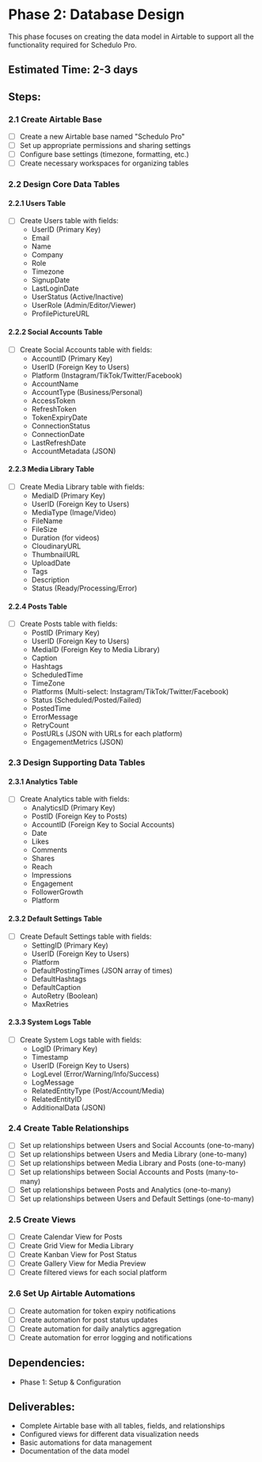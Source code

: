 # Phase 2: Database Design

This phase focuses on creating the data model in Airtable to support all the functionality required for Schedulo Pro.

## Estimated Time: 2-3 days

## Steps:

### 2.1 Create Airtable Base

- [ ] Create a new Airtable base named "Schedulo Pro"
- [ ] Set up appropriate permissions and sharing settings
- [ ] Configure base settings (timezone, formatting, etc.)
- [ ] Create necessary workspaces for organizing tables

### 2.2 Design Core Data Tables

#### 2.2.1 Users Table
- [ ] Create Users table with fields:
  - UserID (Primary Key)
  - Email
  - Name
  - Company
  - Role
  - Timezone
  - SignupDate
  - LastLoginDate
  - UserStatus (Active/Inactive)
  - UserRole (Admin/Editor/Viewer)
  - ProfilePictureURL

#### 2.2.2 Social Accounts Table
- [ ] Create Social Accounts table with fields:
  - AccountID (Primary Key)
  - UserID (Foreign Key to Users)
  - Platform (Instagram/TikTok/Twitter/Facebook)
  - AccountName
  - AccountType (Business/Personal)
  - AccessToken
  - RefreshToken
  - TokenExpiryDate
  - ConnectionStatus
  - ConnectionDate
  - LastRefreshDate
  - AccountMetadata (JSON)

#### 2.2.3 Media Library Table
- [ ] Create Media Library table with fields:
  - MediaID (Primary Key)
  - UserID (Foreign Key to Users)
  - MediaType (Image/Video)
  - FileName
  - FileSize
  - Duration (for videos)
  - CloudinaryURL
  - ThumbnailURL
  - UploadDate
  - Tags
  - Description
  - Status (Ready/Processing/Error)

#### 2.2.4 Posts Table
- [ ] Create Posts table with fields:
  - PostID (Primary Key)
  - UserID (Foreign Key to Users)
  - MediaID (Foreign Key to Media Library)
  - Caption
  - Hashtags
  - ScheduledTime
  - TimeZone
  - Platforms (Multi-select: Instagram/TikTok/Twitter/Facebook)
  - Status (Scheduled/Posted/Failed)
  - PostedTime
  - ErrorMessage
  - RetryCount
  - PostURLs (JSON with URLs for each platform)
  - EngagementMetrics (JSON)

### 2.3 Design Supporting Data Tables

#### 2.3.1 Analytics Table
- [ ] Create Analytics table with fields:
  - AnalyticsID (Primary Key)
  - PostID (Foreign Key to Posts)
  - AccountID (Foreign Key to Social Accounts)
  - Date
  - Likes
  - Comments
  - Shares
  - Reach
  - Impressions
  - Engagement
  - FollowerGrowth
  - Platform

#### 2.3.2 Default Settings Table
- [ ] Create Default Settings table with fields:
  - SettingID (Primary Key)
  - UserID (Foreign Key to Users)
  - Platform
  - DefaultPostingTimes (JSON array of times)
  - DefaultHashtags
  - DefaultCaption
  - AutoRetry (Boolean)
  - MaxRetries

#### 2.3.3 System Logs Table
- [ ] Create System Logs table with fields:
  - LogID (Primary Key)
  - Timestamp
  - UserID (Foreign Key to Users)
  - LogLevel (Error/Warning/Info/Success)
  - LogMessage
  - RelatedEntityType (Post/Account/Media)
  - RelatedEntityID
  - AdditionalData (JSON)

### 2.4 Create Table Relationships

- [ ] Set up relationships between Users and Social Accounts (one-to-many)
- [ ] Set up relationships between Users and Media Library (one-to-many)
- [ ] Set up relationships between Media Library and Posts (one-to-many)
- [ ] Set up relationships between Social Accounts and Posts (many-to-many)
- [ ] Set up relationships between Posts and Analytics (one-to-many)
- [ ] Set up relationships between Users and Default Settings (one-to-many)

### 2.5 Create Views

- [ ] Create Calendar View for Posts
- [ ] Create Grid View for Media Library
- [ ] Create Kanban View for Post Status
- [ ] Create Gallery View for Media Preview
- [ ] Create filtered views for each social platform

### 2.6 Set Up Airtable Automations

- [ ] Create automation for token expiry notifications
- [ ] Create automation for post status updates
- [ ] Create automation for daily analytics aggregation
- [ ] Create automation for error logging and notifications

## Dependencies:
- Phase 1: Setup & Configuration

## Deliverables:
- Complete Airtable base with all tables, fields, and relationships
- Configured views for different data visualization needs
- Basic automations for data management
- Documentation of the data model
